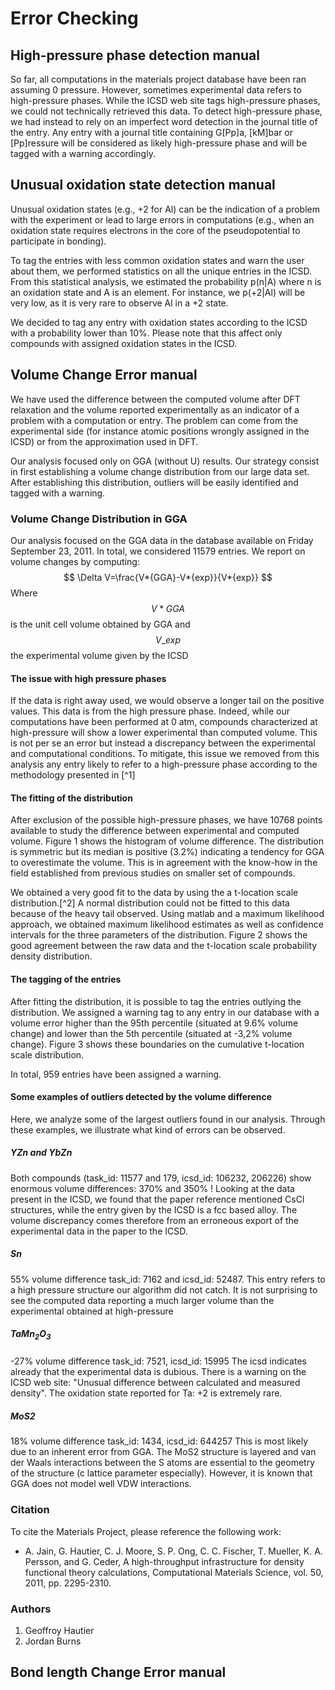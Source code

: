 # Error Checking

## High-pressure phase detection manual

So far, all computations in the materials project database have been ran assuming 0 pressure. However, sometimes
experimental data refers to high-pressure phases. While the ICSD web site tags high-pressure phases, we could not
technically retrieved this data. To detect high-pressure phase, we had instead to rely on an imperfect word detection
in the journal title of the entry. Any entry with a journal title containing G[Pp]a, [kM]bar or [Pp]ressure will be
considered as likely high-pressure phase and will be tagged with a warning accordingly.

## Unusual oxidation state detection manual

Unusual oxidation states (e.g., +2 for Al) can be the indication of a problem with the experiment or lead to large errors
in computations (e.g., when an oxidation state requires electrons in the core of the pseudopotential to participate in
bonding).

To tag the entries with less common oxidation states and warn the user about them, we performed statistics on all the
unique entries in the ICSD. From this statistical analysis, we estimated the probability p(n|A) where n is an oxidation
state and A is an element. For instance, we p(+2|Al) will be very low, as it is very rare to observe Al in a +2 state.

We decided to tag any entry with oxidation states according to the ICSD with a probability lower than 10%. Please note that
this affect only compounds with assigned oxidation states in the ICSD.

## Volume Change Error manual

We have used the difference between the computed volume after DFT relaxation and the volume reported experimentally as an
indicator of a problem with a computation or entry. The problem can come from the experimental side (for instance atomic
positions wrongly assigned in the ICSD) or from the approximation used in DFT.

Our analysis focused only on GGA (without U) results. Our strategy consist in first establishing a volume change distribution
from our large data set. After establishing this distribution, outliers will be easily identified and tagged with a warning.

### Volume Change Distribution in GGA

Our analysis focused on the GGA data in the database available on Friday September 23, 2011. In total, we considered
11579 entries. We report on volume changes by computing:
$$ \Delta V=\frac{V*{GGA}-V*{exp}}{V*{exp}} $$
Where $$ V*{GGA} $$ is the unit cell volume obtained by GGA and $$ V\_{exp} $$ the experimental volume given by the ICSD

#### The issue with high pressure phases

If the data is right away used, we would observe a longer tail on the positive values. This data is from the high pressure
phase. Indeed, while our computations have been performed at 0 atm, compounds characterized at high-pressure will show a
lower experimental than computed volume. This is not per se an error but instead a discrepancy between the experimental and
computational conditions. To mitigate, this issue we removed from this analysis any entry likely to refer to a high-pressure
phase according to the methodology presented in [^1]

#### The fitting of the distribution

After exclusion of the possible high-pressure phases, we have 10768 points available to study the difference between
experimental and computed volume. Figure 1 shows the histogram of volume difference. The distribution is symmetric but
its median is positive (3.2%) indicating a tendency for GGA to overestimate the volume. This is in agreement with the
know-how in the field established from previous studies on smaller set of compounds.

We obtained a very good fit to the data by using the a t-location scale distribution.[^2] A normal distribution could not
be fitted to this data because of the heavy tail observed. Using matlab and a maximum likelihood approach, we obtained
maximum likelihood estimates as well as confidence intervals for the three parameters of the distribution. Figure 2 shows
the good agreement between the raw data and the t-location scale probability density distribution.

#### The tagging of the entries

After fitting the distribution, it is possible to tag the entries outlying the distribution. We assigned a warning tag to
any entry in our database with a volume error higher than the 95th percentile (situated at 9.6% volume change) and lower
than the 5th percentile (situated at -3,2% volume change). Figure 3 shows these boundaries on the cumulative t-location
scale distribution.

In total, 959 entries have been assigned a warning.

#### Some examples of outliers detected by the volume difference

Here, we analyze some of the largest outliers found in our analysis. Through these examples, we illustrate what kind of
errors can be observed.

##### YZn and YbZn

Both compounds (task_id: 11577 and 179, icsd_id: 106232, 206226) show enormous volume differences: 370% and 350% ! Looking
at the data present in the ICSD, we found that the paper reference mentioned CsCl structures, while the entry given by the
ICSD is a fcc based alloy. The volume discrepancy comes therefore from an erroneous export of the experimental data in the
paper to the ICSD.

##### Sn

55% volume difference task_id: 7162 and icsd_id: 52487. This entry refers to a high pressure structure our algorithm did
not catch. It is not surprising to see the computed data reporting a much larger volume than the experimental obtained at
high-pressure

##### TaMn<sub>2</sub>O<sub>3</sub>

-27% volume difference task_id: 7521, icsd_id: 15995 The icsd indicates already that the experimental data is dubious.
There is a warning on the ICSD web site: "Unusual difference between calculated and measured density". The oxidation state
reported for Ta: +2 is extremely rare.

##### MoS2

18% volume difference task_id: 1434, icsd_id: 644257 This is most likely due to an inherent error from GGA. The MoS2
structure is layered and van der Waals interactions between the S atoms are essential to the geometry of the structure
(c lattice parameter especially). However, it is known that GGA does not model well VDW interactions.

### Citation

To cite the Materials Project, please reference the following work:

- A. Jain, G. Hautier, C. J. Moore, S. P. Ong, C. C. Fischer, T. Mueller, K. A. Persson, and G. Ceder, A high-throughput infrastructure for density functional theory calculations, Computational Materials Science, vol. 50, 2011, pp. 2295-2310.

### Authors

1. Geoffroy Hautier
2. Jordan Burns

## Bond length Change Error manual
